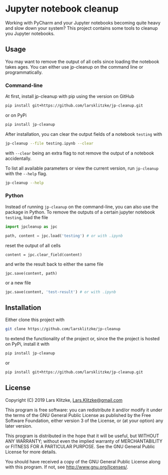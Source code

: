 # Jupyter notebook cleanup

Working with PyCharm and your Jupyter notebooks becoming quite heavy and slow down your system? This project contains
 some tools to cleanup you Jupyter notebooks.

## Usage

You may want to remove the output of all cells since loading the notebook takes ages. You can either use jp-cleanup
 on the command line or programmatically. 
 
### Command-line
At first, install jp-cleanup with pip using the version on GitHub

```bash
pip install git+https://github.com/larsklitzke/jp-cleanup.git
```
or on PyPi
```bash
pip install jp-cleanup
```

After installation, you can clear the output fields of a notebook `testing` with
```bash
jp-cleanup --file testing.ipynb --clear
```
with `--clear` being an extra flag to not remove the output of a notebook accidentally. 

To list all available parameters or view the current version, run `jp-cleanup` with the `--help` flag.

```bash
jp-cleanup --help
```

### Python

Instead of running `jp-cleanup` on the command-line, you can also use the package in Python. To remove the outputs of
 a certain jupyter notebook `testing`, load the file 

```python
import jpcleanup as jpc

path, content = jpc.load('testing') # or with .ipynb
```

reset the output of all cells

```
content = jpc.clear_field(content)
```

and write the result back to either the same file
```
jpc.save(content, path) 
```
or a new file

```python
jpc.save(content, 'test-result') # or with .ipynb
```

## Installation

Either clone this project with

```bash
git clone https://github.com/larsklitzke/jp-cleanup
```

to extend the functionality of the project or, since the the project is hosted on PyPi, install it with

```bash
pip install jp-cleanup
```
or

```bash
pip install git+https://github.com/larsklitzke/jp-cleanup.git
```

## License

Copyright (C) 2019  Lars Klitzke, Lars.Klitzke@gmail.com

This program is free software: you can redistribute it and/or modify
it under the terms of the GNU General Public License as published by
the Free Software Foundation, either version 3 of the License, or
(at your option) any later version.

This program is distributed in the hope that it will be useful,
but WITHOUT ANY WARRANTY; without even the implied warranty of
MERCHANTABILITY or FITNESS FOR A PARTICULAR PURPOSE.  See the
GNU General Public License for more details.

You should have received a copy of the GNU General Public License
along with this program.  If not, see <http://www.gnu.org/licenses/>.
